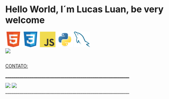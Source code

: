 # Hello World, I´m Lucas Luan, be very welcome
<table>
  <div>
    <img height="50" src="https://raw.githubusercontent.com/devicons/devicon/master/icons/html5/html5-original.svg" />
    <img height="50" src="https://raw.githubusercontent.com/devicons/devicon/master/icons/css3/css3-original.svg" />
    <img height="50" src="https://raw.githubusercontent.com/devicons/devicon/master/icons/javascript/javascript-original.svg" />
    <img height="50" src="https://raw.githubusercontent.com/devicons/devicon/master/icons/python/python-original.svg" />
    <img height="50" src="https://raw.githubusercontent.com/devicons/devicon/master/icons/mysql/mysql-original.svg" />

  </div>
  <a href="https://github.com/Lucas8181luan">
  <img height="180em" src="https://github-readme-stats.vercel.app/api?username=Lucas8181luan&show_icons=true&theme=tokyonight&include_all_commits=true&count_private=true"/>
</table>
CONTATO:<p>
_____________________________________________________________
<div> 
   <a href="mailto:luanpocket1234@gmail.com"><img src="https://img.shields.io/badge/-Gmail-%23333?style=for-the-badge&logo=gmail&logoColor=white" target="_blank"></a>
   <a href="https://www.linkedin.com/in/lucas-luan-449267300/" target="_blank"><img src="https://img.shields.io/badge/-LinkedIn-%230077B5?style=for-the-badge&logo=linkedin&logoColor=white" target="_blank"></a> 
</div>
_____________________________________________________________
